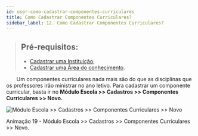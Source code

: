 ```yaml
---
id: user-como-cadastrar-componentes-curriculares
title: Como Cadastrar Componentes Curriculares?
sidebar_label: 12. Como Cadastrar Componentes Curriculares?
---
```



>## Pré-requisitos:
>* [Cadastrar uma Instituição]();
>* [Cadastrar uma Área do conhecimento](user-como-cadastrar-tipos-de-componentes-curriculares.html#111-areas-do-conhecimento).


<div class="textoJustificado">

&nbsp;&nbsp;&nbsp;&nbsp;&nbsp;&nbsp;&nbsp;Um componentes curriculares nada mais são do que as disciplinas que os professores irão ministrar no ano letivo.
Para cadastrar um componente curricular, basta ir no **Módulo Escola >> Cadastros >> Componentes Curriculares >> Novo.**

</div>

![Módulo Escola >> Cadastros >> Componentes Curriculares >> Novo](../img/user-docs/cadastrar_componente_curricular.gif)

<div class="divNotaCentralizadaGif"> 

<p class="centerText">Animação 19 - Módulo Escola >> Cadastros >> Componentes Curriculares >> Novo.</p>

</div> 